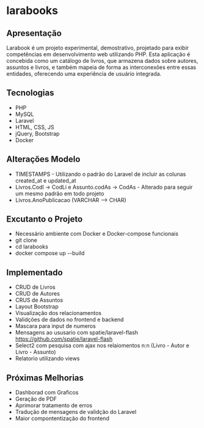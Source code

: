 # larabooks

## Apresentação 
Larabook é um projeto experimental, demostrativo, projetado para exibir competências  em desenvolvimento web utilizando PHP. Esta aplicação é concebida como um catálogo de livros, que  armazena dados sobre autores, assuntos e livros, e também mapeia de forma as interconexões entre essas entidades, oferecendo uma experiência de usuário integrada.

## Tecnologias 
- PHP
- MySQL
- Laravel
- HTML, CSS, JS
- jQuery, Bootstrap
- Docker

## Alterações Modelo

- TIMESTAMPS - Utilizando o padrão do Laravel de incluir as colunas created_at e updated_at
-  Livros.Codl -> CodLi e Assunto.codAs -> CodAs - Alterado para seguir um mesmo padrão em todo projeto
- Livros.AnoPublicacao (VARCHAR --> CHAR)

## Excutanto o Projeto

- Necessário ambiente com Docker e Docker-compose funcionais
- git clone 
- cd larabooks
- docker compose up --build 

## Implementado

- CRUD de Livros
- CRUD de Autores
- CRUS de Assuntos
- Layout Bootstrap
- Visualização dos relacionamentos
- Validções de dados no frontend e backend
- Mascara para input de numeros
- Mensagens ao ususario com spatie/laravel-flash https://github.com/spatie/laravel-flash
- Select2 com pesquisa com ajax nos relaiomentos n:n (Livro - Autor e Livro - Assunto)
- Relatorio utilizando views


## Próximas Melhorias 

- Dashborad com Graficos
- Geração de PDF
- Aprimorar tratamento de erros
- Tradução de mensagens de validção do Laravel
- Maior compontentização do frontend

